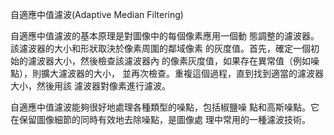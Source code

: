 自適應中值濾波(Adaptive Median Filtering) 

自適應中值濾波的基本原理是對圖像中的每個像素應用一個動
態調整的濾波器。該濾波器的大小和形狀取決於像素周圍的鄰域像素
的灰度值。首先，確定一個初始的濾波器大小，然後檢查該濾波器內
的像素灰度值，如果存在異常值（例如噪點），則擴大濾波器的大小，
並再次檢查。重複這個過程，直到找到適當的濾波器大小，然後用該
濾波器對像素進行濾波。 

自適應中值濾波能夠很好地處理各種類型的噪點，包括椒鹽噪
點和高斯噪點。它在保留圖像細節的同時有效地去除噪點，是圖像處
理中常用的一種濾波技術。
